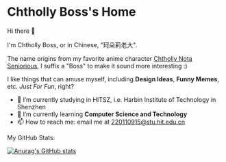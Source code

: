# Chtholly Boss's Home
Hi there 👋

I'm Chtholly Boss, or in Chinese, “珂朵莉老大".

The name origins from my favorite anime character [Chtholly Nota Seniorious](https://suka-suka.fandom.com/wiki/Chtholly_Nota_Seniorious), I suffix a "Boss" to make it sound more interesting :)

I like things that can amuse myself, including **Design Ideas**, **Funny Memes**, etc.
_Just For Fun_, right?

- 🔭 I’m currently studying in HITSZ, i.e. Harbin Institute of Technology in Shenzhen
- 🌱 I’m currently learning **Computer Science and Technology**
- 📫 How to reach me: email me at 220110915@stu.hit.edu.cn

My GitHub Stats:

[![Anurag's GitHub stats](https://github-readme-stats.vercel.app/api?username=Chtholly-Boss)](https://github.com/anuraghazra/github-readme-stats)